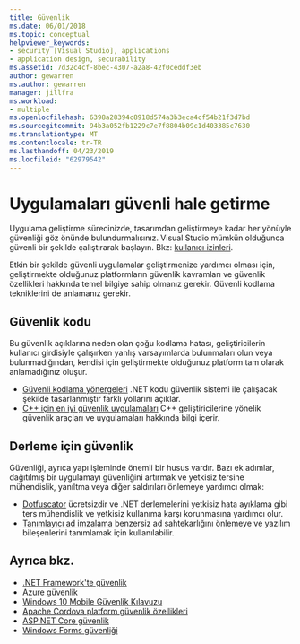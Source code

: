 ```yaml
---
title: Güvenlik
ms.date: 06/01/2018
ms.topic: conceptual
helpviewer_keywords:
- security [Visual Studio], applications
- application design, securability
ms.assetid: 7d32c4cf-8bec-4307-a2a8-42f0ceddf3eb
author: gewarren
ms.author: gewarren
manager: jillfra
ms.workload:
- multiple
ms.openlocfilehash: 6398a28394c8918d574a3b3eca4cf54b21f3d7bd
ms.sourcegitcommit: 94b3a052fb1229c7e7f8804b09c1d403385c7630
ms.translationtype: MT
ms.contentlocale: tr-TR
ms.lasthandoff: 04/23/2019
ms.locfileid: "62979542"
---
```

# <a name="secure-applications"></a>Uygulamaları güvenli hale getirme

Uygulama geliştirme sürecinizde, tasarımdan geliştirmeye kadar her yönüyle güvenliği göz önünde bulundurmalısınız. Visual Studio mümkün olduğunca güvenli bir şekilde çalıştırarak başlayın. Bkz: [kullanıcı izinleri](../ide/user-permissions-and-visual-studio.md).

Etkin bir şekilde güvenli uygulamalar geliştirmenize yardımcı olması için, geliştirmekte olduğunuz platformların güvenlik kavramları ve güvenlik özellikleri hakkında temel bilgiye sahip olmanız gerekir. Güvenli kodlama tekniklerini de anlamanız gerekir.

## <a name="code-for-security"></a>Güvenlik kodu

Bu güvenlik açıklarına neden olan çoğu kodlama hatası, geliştiricilerin kullanıcı girdisiyle çalışırken yanlış varsayımlarda bulunmaları olun veya bulunmadığından, kendisi için geliştirmekte olduğunuz platform tam olarak anlamadığınız oluşur.

- [Güvenli kodlama yönergeleri](/dotnet/standard/security/secure-coding-guidelines) .NET kodu güvenlik sistemi ile çalışacak şekilde tasarlanmıştır farklı yollarını açıklar.
- [C++ için en iyi güvenlik uygulamaları](/cpp/top/security-best-practices-for-cpp) C++ geliştiricilerine yönelik güvenlik araçları ve uygulamaları hakkında bilgi içerir.

## <a name="build-for-security"></a>Derleme için güvenlik

Güvenliği, ayrıca yapı işleminde önemli bir husus vardır. Bazı ek adımlar, dağıtılmış bir uygulamayı güvenliğini artırmak ve yetkisiz tersine mühendislik, yanıltma veya diğer saldırıları önlemeye yardımcı olmak:

- [Dotfuscator](dotfuscator/index.md) ücretsizdir ve .NET derlemelerini yetkisiz hata ayıklama gibi ters mühendislik ve yetkisiz kullanıma karşı korunmasına yardımcı olur.
- [Tanımlayıcı ad imzalama](managing-assembly-and-manifest-signing.md) benzersiz ad sahtekarlığını önlemeye ve yazılım bileşenlerini tanımlamak için kullanılabilir.

## <a name="see-also"></a>Ayrıca bkz.

- [.NET Framework'te güvenlik](/dotnet/standard/security/index)
- [Azure güvenlik](/azure/security/)
- [Windows 10 Mobile Güvenlik Kılavuzu](/windows/security/threat-protection/windows-10-mobile-security-guide)
- [Apache Cordova platform güvenlik özellikleri](/visualstudio/cross-platform/tools-for-cordova/security/best-practices?view=toolsforcordova-2017)
- [ASP.NET Core güvenlik](/aspnet/core/security/?view=aspnetcore-2.1)
- [Windows Forms güvenliği](/dotnet/framework/winforms/windows-forms-security)